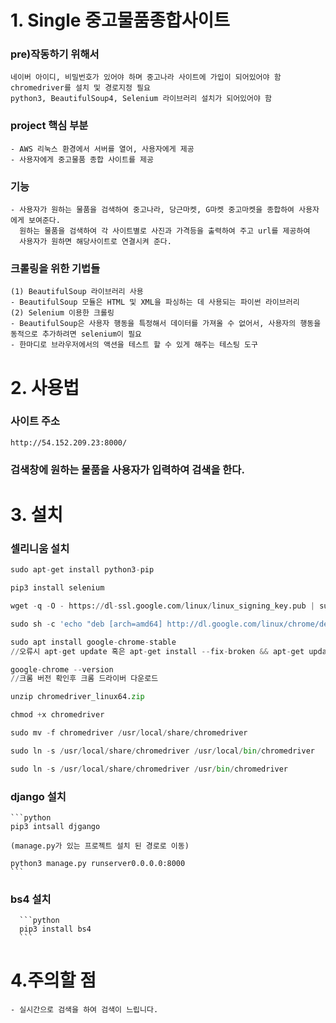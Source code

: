 # 1. Single 중고물품종합사이트

  ### pre)작동하기 위해서
    네이버 아이디, 비밀번호가 있어야 하며 중고나라 사이트에 가입이 되어있어야 함
    chromedriver를 설치 및 경로지정 필요
    python3, BeautifulSoup4, Selenium 라이브러리 설치가 되어있어야 함

  ### project 핵심 부분
    - AWS 리눅스 환경에서 서버를 열어, 사용자에게 제공
    - 사용자에게 중고물품 종합 사이트를 제공

  ### 기능  
    - 사용자가 원하는 물품을 검색하여 중고나라, 당근마켓, G마켓 중고마켓을 종합하여 사용자에게 보여준다.
      원하는 물품을 검색하여 각 사이트별로 사진과 가격등을 출력하여 주고 url를 제공하여 
      사용자가 원하면 해당사이트로 연결시켜 준다.

  ### 크롤링을 위한 기법들
    (1) BeautifulSoup 라이브러리 사용
    - BeautifulSoup 모듈은 HTML 및 XML을 파싱하는 데 사용되는 파이썬 라이브러리
    (2) Selenium 이용한 크롤링
    - BeautifulSoup은 사용자 행동을 특정해서 데이터를 가져올 수 없어서, 사용자의 행동을 동적으로 추가하려면 selenium이 필요
    - 한마디로 브라우저에서의 액션을 테스트 할 수 있게 해주는 테스팅 도구

# 2. 사용법

 ### 사이트 주소 
    http://54.152.209.23:8000/
    
 ### 검색창에 원하는 물품을 사용자가 입력하여 검색을 한다.
 
 
# 3. 설치

### 셀리니움 설치
```python
sudo apt-get install python3-pip

pip3 install selenium

wget -q -O - https://dl-ssl.google.com/linux/linux_signing_key.pub | sudo apt-key add -

sudo sh -c 'echo "deb [arch=amd64] http://dl.google.com/linux/chrome/deb/ stable main" >> /etc/apt/sources.list.d/google.list'

sudo apt install google-chrome-stable
//오류시 apt-get update 혹은 apt-get install --fix-broken && apt-get update && apt-get upgrade

google-chrome --version
//크롬 버전 확인후 크롬 드라이버 다운로드

unzip chromedriver_linux64.zip

chmod +x chromedriver

sudo mv -f chromedriver /usr/local/share/chromedriver

sudo ln -s /usr/local/share/chromedriver /usr/local/bin/chromedriver

sudo ln -s /usr/local/share/chromedriver /usr/bin/chromedriver
```
  
### django 설치
    ```python
    pip3 intsall djgango
      
    (manage.py가 있는 프로젝트 설치 된 경로로 이동)
    
    python3 manage.py runserver0.0.0.0:8000
    ```
    
### bs4 설치
      ```python
      pip3 install bs4
      ```
       
# 4.주의할 점
    - 실시간으로 검색을 하여 검색이 느립니다.
